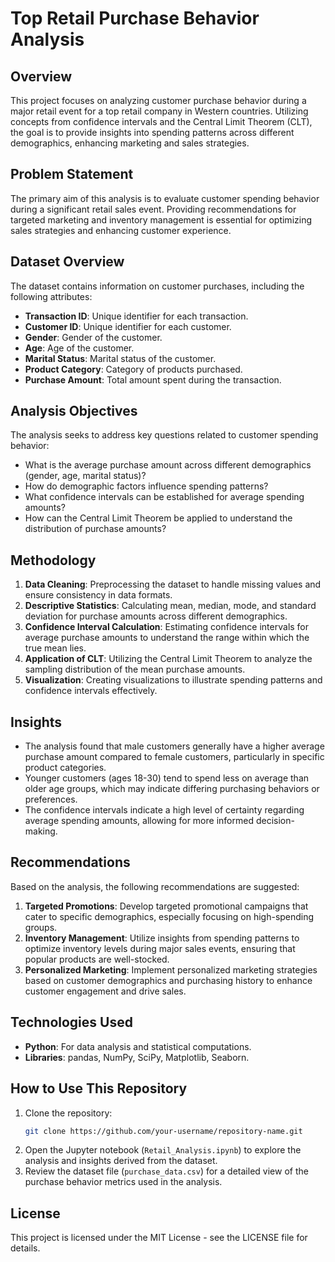 # Top Retail Purchase Behavior Analysis

## Overview  
This project focuses on analyzing customer purchase behavior during a major retail event for a top retail company in Western countries. Utilizing concepts from confidence intervals and the Central Limit Theorem (CLT), the goal is to provide insights into spending patterns across different demographics, enhancing marketing and sales strategies.

## Problem Statement
The primary aim of this analysis is to evaluate customer spending behavior during a significant retail sales event. Providing recommendations for targeted marketing and inventory management is essential for optimizing sales strategies and enhancing customer experience.

## Dataset Overview
The dataset contains information on customer purchases, including the following attributes:
- **Transaction ID**: Unique identifier for each transaction.
- **Customer ID**: Unique identifier for each customer.
- **Gender**: Gender of the customer.
- **Age**: Age of the customer.
- **Marital Status**: Marital status of the customer.
- **Product Category**: Category of products purchased.
- **Purchase Amount**: Total amount spent during the transaction.

## Analysis Objectives
The analysis seeks to address key questions related to customer spending behavior:
- What is the average purchase amount across different demographics (gender, age, marital status)?
- How do demographic factors influence spending patterns?
- What confidence intervals can be established for average spending amounts?
- How can the Central Limit Theorem be applied to understand the distribution of purchase amounts?

## Methodology
1. **Data Cleaning**: Preprocessing the dataset to handle missing values and ensure consistency in data formats.
2. **Descriptive Statistics**: Calculating mean, median, mode, and standard deviation for purchase amounts across different demographics.
3. **Confidence Interval Calculation**: Estimating confidence intervals for average purchase amounts to understand the range within which the true mean lies.
4. **Application of CLT**: Utilizing the Central Limit Theorem to analyze the sampling distribution of the mean purchase amounts.
5. **Visualization**: Creating visualizations to illustrate spending patterns and confidence intervals effectively.

## Insights
- The analysis found that male customers generally have a higher average purchase amount compared to female customers, particularly in specific product categories.
- Younger customers (ages 18-30) tend to spend less on average than older age groups, which may indicate differing purchasing behaviors or preferences.
- The confidence intervals indicate a high level of certainty regarding average spending amounts, allowing for more informed decision-making.

## Recommendations
Based on the analysis, the following recommendations are suggested:
1. **Targeted Promotions**: Develop targeted promotional campaigns that cater to specific demographics, especially focusing on high-spending groups.
2. **Inventory Management**: Utilize insights from spending patterns to optimize inventory levels during major sales events, ensuring that popular products are well-stocked.
3. **Personalized Marketing**: Implement personalized marketing strategies based on customer demographics and purchasing history to enhance customer engagement and drive sales.

## Technologies Used
- **Python**: For data analysis and statistical computations.
- **Libraries**: pandas, NumPy, SciPy, Matplotlib, Seaborn.

## How to Use This Repository
1. Clone the repository:
   ```bash
   git clone https://github.com/your-username/repository-name.git
   ```
2. Open the Jupyter notebook (`Retail_Analysis.ipynb`) to explore the analysis and insights derived from the dataset.
3. Review the dataset file (`purchase_data.csv`) for a detailed view of the purchase behavior metrics used in the analysis.

## License
This project is licensed under the MIT License - see the LICENSE file for details.

